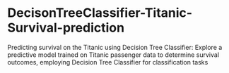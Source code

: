 # DecisonTreeClassifier-Titanic-Survival-prediction
Predicting survival on the Titanic using Decision Tree Classifier: Explore a predictive model trained on Titanic passenger data to determine survival outcomes, employing Decision Tree Classifier for classification tasks
